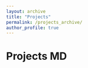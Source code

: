 ```yaml
---
layout: archive
title: "Projects"
permalink: /projects_archive/
author_profile: true
---
```




# Projects MD